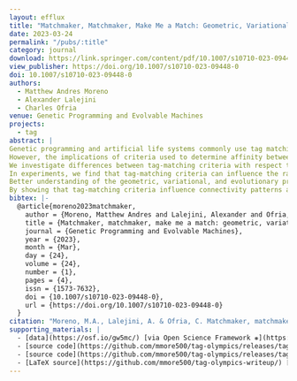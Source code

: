 ```yaml
---
layout: efflux
title: "Matchmaker, Matchmaker, Make Me a Match: Geometric, Variational, and Evolutionary Implications of Criteria for Tag Affinity"
date: 2023-03-24
permalink: "/pubs/:title"
category: journal
download: https://link.springer.com/content/pdf/10.1007/s10710-023-09448-0.pdf
view_publisher: https://doi.org/10.1007/s10710-023-09448-0
doi: 10.1007/s10710-023-09448-0
authors:
  - Matthew Andres Moreno
  - Alexander Lalejini
  - Charles Ofria
venue: Genetic Programming and Evolvable Machines
projects:
  - tag
abstract: |
Genetic programming and artificial life systems commonly use tag matching to decide interactions between system components.
However, the implications of criteria used to determine affinity between tags with respect evolutionary dynamics have not been directly studied.
We investigate differences between tag-matching criteria with respect to geometric constraint and variation generated under mutation.
In experiments, we find that tag-matching criteria can influence the rate of adaptive evolution and the quality of evolved solutions.
Better understanding of the geometric, variational, and evolutionary properties of tag-matching criteria will facilitate more effective incorporation of tag matching into genetic programming and artificial life systems.
By showing that tag-matching criteria influence connectivity patterns and evolutionary dynamics, our findings also raise fundamental questions about the properties of tag-matching systems in nature.
bibtex: |-
  @article{moreno2023matchmaker,
    author = {Moreno, Matthew Andres and Lalejini, Alexander and Ofria, Charles},
    title = {Matchmaker, matchmaker, make me a match: geometric, variational, and evolutionary implications of criteria for tag affinity},
    journal = {Genetic Programming and Evolvable Machines},
    year = {2023},
    month = {Mar},
    day = {24},
    volume = {24},
    number = {1},
    pages = {4},
    issn = {1573-7632},
    doi = {10.1007/s10710-023-09448-0},
    url = {https://doi.org/10.1007/s10710-023-09448-0}
  }
citation: "Moreno, M.A., Lalejini, A. & Ofria, C. Matchmaker, matchmaker, make me a match: geometric, variational, and evolutionary implications of criteria for tag affinity. Genet Program Evolvable Mach 24, 4 (2023). https://doi.org/10.1007/s10710-023-09448-0"
supporting_materials: |
  - [data](https://osf.io/gw5mc/) [via Open Science Framework ❋](https://osf.io)
  - [source code](https://github.com/mmore500/tag-olympics/releases/tag/v1.1.0) [via GitHub <i class="icon-github-1"></i>](https://github.com/)
  - [source code](https://github.com/mmore500/tag-olympics/releases/tag/v1.1.0) [via GitHub <i class="icon-github-1"></i>](https://github.com/)
  - [LaTeX source](https://github.com/mmore500/tag-olympics-writeup/) [via GitHub <i class="icon-github-1"></i>](https://github.com/)
---
```

